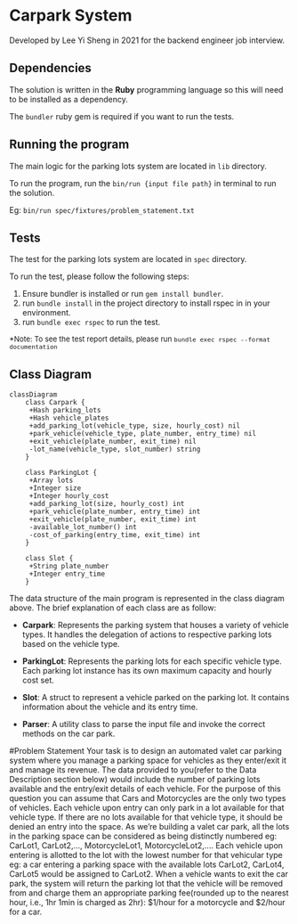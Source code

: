 # Carpark System

Developed by Lee Yi Sheng in 2021 for the backend engineer job interview. 

## Dependencies

The solution is written in the **Ruby** programming language so this will need to be installed as a dependency.

The `bundler` ruby gem is required if you want to run the tests.

## Running the program
The main logic for the parking lots system are located in `lib` directory.

To run the program, run the `bin/run {input file path}` in terminal to run the solution. 

Eg: `bin/run spec/fixtures/problem_statement.txt`

## Tests
The test for the parking lots system are located in `spec` directory.

To run the test, please follow the following steps:
1. Ensure bundler is installed or run `gem install bundler`. 
2. run `bundle install` in the project directory to install rspec in in your environment.
3. run `bundle exec rspec` to run the test. 

<font size="2">*Note: To see the test report details, please run `bundle exec rspec --format documentation  `</font>


## Class Diagram
```mermaid
classDiagram
    class Carpark {
     +Hash parking_lots
     +Hash vehicle_plates
     +add_parking_lot(vehicle_type, size, hourly_cost) nil
     +park_vehicle(vehicle_type, plate_number, entry_time) nil
     +exit_vehicle(plate_number, exit_time) nil
     -lot_name(vehicle_type, slot_number) string
    }
 
    class ParkingLot {
     +Array lots
     +Integer size
     +Integer hourly_cost
     +add_parking_lot(size, hourly_cost) int
     +park_vehicle(plate_number, entry_time) int
     +exit_vehicle(plate_number, exit_time) int
     -available_lot_number() int
     -cost_of_parking(entry_time, exit_time) int
    }
    
    class Slot {
     +String plate_number
     +Integer entry_time
    }
```

The data structure of the main program is represented in the class diagram above. The brief explanation of each class are as follow:

- **Carpark**: Represents the parking system that houses a variety of vehicle types. It handles the delegation of actions to respective parking lots based on the vehicle type.

- **ParkingLot**: Represents the parking lots for each specific vehicle type. Each parking lot instance has its own maximum capacity and hourly cost set.

- **Slot**: A struct to represent a vehicle parked on the parking lot. It contains information about the vehicle and its entry time. 

- **Parser**: A utility class to parse the input file and invoke the correct methods on the car park.

#Problem Statement
Your task is to design an automated valet car parking system where you manage a parking space for vehicles as they enter/exit it and manage its revenue. The data provided to you(refer to the Data Description section below) would include the number of parking lots available and the entry/exit details of each vehicle. For the purpose of this question you can assume that Cars and Motorcycles are the only two types of vehicles.
Each vehicle upon entry can only park in a lot available for that vehicle type. If there are no lots available for that vehicle type, it should be denied an entry into the space. As we’re building a valet car park, all the lots in the parking space can be considered as being distinctly numbered eg: CarLot1, CarLot2,..., MotorcycleLot1, MotorcycleLot2,.... Each vehicle upon entering is allotted to the lot with the lowest number for that vehicular type eg: a car entering a parking space with the available lots CarLot2, CarLot4, CarLot5 would be assigned to CarLot2. When a vehicle wants to exit the car park, the system will return the parking lot that the vehicle will be removed from and charge them an appropriate parking fee(rounded up to the nearest hour, i.e., 1hr 1min is charged as 2hr): $1/hour for a motorcycle and $2/hour for a car.

